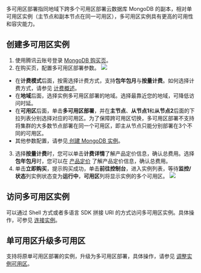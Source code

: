 多可用区部署指同地域下跨多个可用区部署云数据库 MongoDB 的副本，相对单可用区实例（主节点和副本节点在同一可用区），多可用区实例具有更高的可用性和容灾能力。

## 创建多可用区实例
1. 使用腾讯云账号登录 [MongoDB 购买页](https://buy.cloud.tencent.com/mongodb)。
2. 在购买页，配置多可用区部署参数。
![](https://qcloudimg.tencent-cloud.cn/raw/4b40c8e20775d67ff4ec1fb0cc6a6170.png)
  - 在**计费模式**后面，按需选择计费方式，支持**包年包月**与**按量计费**。如何选择计费方式，请参见 [计费概述](https://cloud.tencent.com/document/product/240/3550)。
  - 在**地域**后面，选择实例多可用区部署的地域。选择最靠近您的地域，可降低访问时延。
  - 在**可用区**后面，单击**多可用区部署**，并在**主节点**、**从节点1**和**从节点2**后面的下拉列表分别选择对应的可用区。为了保障跨可用区切换，多可用区部署不支持将集群的大多数节点部署在同一个可用区，即主从节点只能分别部署在3个不同的可用区。
  - 其他参数配置，请参见[ 创建 MongoDB 实例](https://cloud.tencent.com/document/product/240/3551)。
3. 选择**按量计费**时，您可以单击**计费详情**了解产品定价信息，确认总费用。选择**包年包月**时，您可以在 [产品定价](https://cloud.tencent.com/document/product/240/8364) 了解产品定价信息，确认总费用。
4. 单击**立即购买**，提示购买成功，单击**前往控制台**，进入实例列表，等待**监控/状态**列实例状态变为**运行中**，**可用区**列将显示实例的多个可用区。
![](https://qcloudimg.tencent-cloud.cn/raw/f2893837481cb3bf4e54c88941cb1788.png)

## 访问多可用区实例
可以通过 Shell 方式或者多语言 SDK 拼接 URI 的方式访问多可用区实例。具体操作，可参见 [连接实例](https://cloud.tencent.com/document/product/240/7092)。

## 单可用区升级多可用区
支持将原单可用区部署的实例，升级为多可用区部署，具体操作，请参见 [调整实例可用区](https://cloud.tencent.com/document/product/240/64593)。


